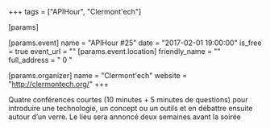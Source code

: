 +++
tags = ["APIHour", "Clermont'ech"]

[params]

[params.event]
name = "APIHour #25"
date = "2017-02-01 19:00:00"
is_free = true
event_url = ""
[params.event.location]
friendly_name = ""
full_address = " 0 "

[params.organizer]
name = "Clermont'ech"
website = "http://clermontech.org/"
+++

Quatre conférences courtes (10 minutes + 5 minutes de questions) pour introduire une technologie, un concept ou un outils et en débattre ensuite autour d’un verre. Le lieu sera annoncé deux semaines avant la soirée